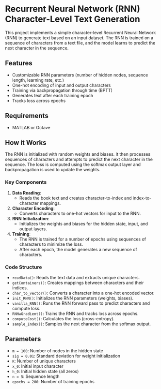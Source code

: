 # Recurrent Neural Network (RNN) Character-Level Text Generation

This project implements a simple character-level Recurrent Neural Network (RNN) to generate text based on an input dataset. The RNN is trained on a sequence of characters from a text file, and the model learns to predict the next character in the sequence.

## Features
- Customizable RNN parameters (number of hidden nodes, sequence length, learning rate, etc.)
- One-hot encoding of input and output characters
- Training via backpropagation through time (BPTT)
- Generates text after each training epoch
- Tracks loss across epochs

## Requirements
- MATLAB or Octave

## How it Works
The RNN is initialized with random weights and biases. It then processes sequences of characters and attempts to predict the next character in the sequence. The loss is computed using the softmax output layer and backpropagation is used to update the weights.

### Key Components
1. **Data Reading**: 
   - Reads the book text and creates character-to-index and index-to-character mappings.
2. **Character Encoding**:
   - Converts characters to one-hot vectors for input to the RNN.
3. **RNN Initialization**:
   - Initializes the weights and biases for the hidden state, input, and output layers.
4. **Training**:
   - The RNN is trained for a number of epochs using sequences of characters to minimize the loss.
   - After each epoch, the model generates a new sequence of characters.

### Code Structure
- `readData()`: Reads the text data and extracts unique characters.
- `getContainers()`: Creates mappings between characters and their indices.
- `char_to_vector()`: Converts a character into a one-hot encoded vector.
- `init_RNN()`: Initializes the RNN parameters (weights, biases).
- `vanilla_RNN()`: Runs the RNN forward pass to predict characters and compute loss.
- `RNNwGradient()`: Trains the RNN and tracks loss across epochs.
- `computeCost()`: Calculates the loss (cross-entropy).
- `sample_Index()`: Samples the next character from the softmax output.

## Parameters
- `m = 100`: Number of nodes in the hidden state
- `sig = 0.01`: Standard deviation for weight initialization
- `K`: Number of unique characters
- `x_0`: Initial input character
- `h_0`: Initial hidden state (all zeros)
- `n = 5`: Sequence length
- `epochs = 200`: Number of training epochs

